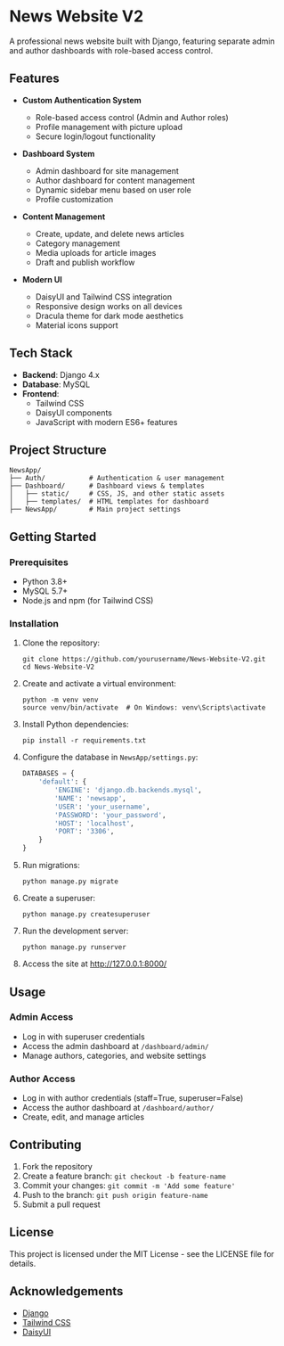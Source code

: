 # News Website V2

A professional news website built with Django, featuring separate admin and author dashboards with role-based access control.

## Features

- **Custom Authentication System**

  - Role-based access control (Admin and Author roles)
  - Profile management with picture upload
  - Secure login/logout functionality

- **Dashboard System**

  - Admin dashboard for site management
  - Author dashboard for content management
  - Dynamic sidebar menu based on user role
  - Profile customization

- **Content Management**

  - Create, update, and delete news articles
  - Category management
  - Media uploads for article images
  - Draft and publish workflow

- **Modern UI**
  - DaisyUI and Tailwind CSS integration
  - Responsive design works on all devices
  - Dracula theme for dark mode aesthetics
  - Material icons support

## Tech Stack

- **Backend**: Django 4.x
- **Database**: MySQL
- **Frontend**:
  - Tailwind CSS
  - DaisyUI components
  - JavaScript with modern ES6+ features

## Project Structure

```
NewsApp/
├── Auth/           # Authentication & user management
├── Dashboard/      # Dashboard views & templates
│   ├── static/     # CSS, JS, and other static assets
│   ├── templates/  # HTML templates for dashboard
├── NewsApp/        # Main project settings
```

## Getting Started

### Prerequisites

- Python 3.8+
- MySQL 5.7+
- Node.js and npm (for Tailwind CSS)

### Installation

1. Clone the repository:

   ```
   git clone https://github.com/yourusername/News-Website-V2.git
   cd News-Website-V2
   ```

2. Create and activate a virtual environment:

   ```
   python -m venv venv
   source venv/bin/activate  # On Windows: venv\Scripts\activate
   ```

3. Install Python dependencies:

   ```
   pip install -r requirements.txt
   ```

4. Configure the database in `NewsApp/settings.py`:

   ```python
   DATABASES = {
       'default': {
           'ENGINE': 'django.db.backends.mysql',
           'NAME': 'newsapp',
           'USER': 'your_username',
           'PASSWORD': 'your_password',
           'HOST': 'localhost',
           'PORT': '3306',
       }
   }
   ```

5. Run migrations:

   ```
   python manage.py migrate
   ```

6. Create a superuser:

   ```
   python manage.py createsuperuser
   ```

7. Run the development server:

   ```
   python manage.py runserver
   ```

8. Access the site at http://127.0.0.1:8000/

## Usage

### Admin Access

- Log in with superuser credentials
- Access the admin dashboard at `/dashboard/admin/`
- Manage authors, categories, and website settings

### Author Access

- Log in with author credentials (staff=True, superuser=False)
- Access the author dashboard at `/dashboard/author/`
- Create, edit, and manage articles

## Contributing

1. Fork the repository
2. Create a feature branch: `git checkout -b feature-name`
3. Commit your changes: `git commit -m 'Add some feature'`
4. Push to the branch: `git push origin feature-name`
5. Submit a pull request

## License

This project is licensed under the MIT License - see the LICENSE file for details.

## Acknowledgements

- [Django](https://www.djangoproject.com/)
- [Tailwind CSS](https://tailwindcss.com/)
- [DaisyUI](https://daisyui.com/)

